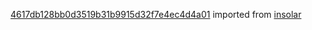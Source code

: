 [4617db128bb0d3519b31b9915d32f7e4ec4d4a01](https://github.com/insolar/insolar/commit/4617db128bb0d3519b31b9915d32f7e4ec4d4a01) imported from [insolar](https://github.com/insolar/insolar)
